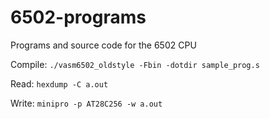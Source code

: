 # 6502-programs
Programs and source code for the 6502 CPU

Compile: `./vasm6502_oldstyle -Fbin -dotdir sample_prog.s`
 
Read: `hexdump -C a.out`
 
Write: `minipro -p AT28C256 -w a.out`
